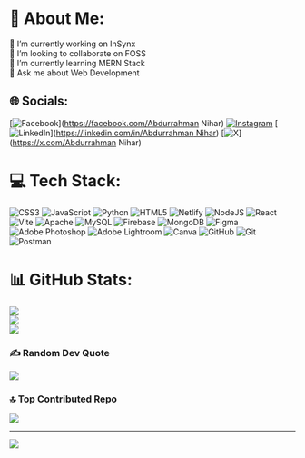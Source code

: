 # 💫 About Me:
🔭 I’m currently working on InSynx<br>👯 I’m looking to collaborate on FOSS<br>🌱 I’m currently learning MERN Stack <br>💬 Ask me about Web Development 


## 🌐 Socials:
[![Facebook](https://img.shields.io/badge/Facebook-%231877F2.svg?logo=Facebook&logoColor=white)](https://facebook.com/Abdurrahman Nihar) [![Instagram](https://img.shields.io/badge/Instagram-%23E4405F.svg?logo=Instagram&logoColor=white)](https://instagram.com/abd_rxhmn_nhr) [![LinkedIn](https://img.shields.io/badge/LinkedIn-%230077B5.svg?logo=linkedin&logoColor=white)]([https://linkedin.com/in/Abdurrahman Nihar](https://www.linkedin.com/in/abdurrahman-nihar-149b0729b/)) [![X](https://img.shields.io/badge/X-black.svg?logo=X&logoColor=white)](https://x.com/Abdurrahman Nihar) 

# 💻 Tech Stack:
![CSS3](https://img.shields.io/badge/css3-%231572B6.svg?style=for-the-badge&logo=css3&logoColor=white) ![JavaScript](https://img.shields.io/badge/javascript-%23323330.svg?style=for-the-badge&logo=javascript&logoColor=%23F7DF1E) ![Python](https://img.shields.io/badge/python-3670A0?style=for-the-badge&logo=python&logoColor=ffdd54) ![HTML5](https://img.shields.io/badge/html5-%23E34F26.svg?style=for-the-badge&logo=html5&logoColor=white) ![Netlify](https://img.shields.io/badge/netlify-%23000000.svg?style=for-the-badge&logo=netlify&logoColor=#00C7B7) ![NodeJS](https://img.shields.io/badge/node.js-6DA55F?style=for-the-badge&logo=node.js&logoColor=white) ![React](https://img.shields.io/badge/react-%2320232a.svg?style=for-the-badge&logo=react&logoColor=%2361DAFB) ![Vite](https://img.shields.io/badge/vite-%23646CFF.svg?style=for-the-badge&logo=vite&logoColor=white) ![Apache](https://img.shields.io/badge/apache-%23D42029.svg?style=for-the-badge&logo=apache&logoColor=white) ![MySQL](https://img.shields.io/badge/mysql-4479A1.svg?style=for-the-badge&logo=mysql&logoColor=white) ![Firebase](https://img.shields.io/badge/firebase-a08021?style=for-the-badge&logo=firebase&logoColor=ffcd34) ![MongoDB](https://img.shields.io/badge/MongoDB-%234ea94b.svg?style=for-the-badge&logo=mongodb&logoColor=white) ![Figma](https://img.shields.io/badge/figma-%23F24E1E.svg?style=for-the-badge&logo=figma&logoColor=white) ![Adobe Photoshop](https://img.shields.io/badge/adobe%20photoshop-%2331A8FF.svg?style=for-the-badge&logo=adobe%20photoshop&logoColor=white) ![Adobe Lightroom](https://img.shields.io/badge/Adobe%20Lightroom-31A8FF.svg?style=for-the-badge&logo=Adobe%20Lightroom&logoColor=white) ![Canva](https://img.shields.io/badge/Canva-%2300C4CC.svg?style=for-the-badge&logo=Canva&logoColor=white) ![GitHub](https://img.shields.io/badge/github-%23121011.svg?style=for-the-badge&logo=github&logoColor=white) ![Git](https://img.shields.io/badge/git-%23F05033.svg?style=for-the-badge&logo=git&logoColor=white) ![Postman](https://img.shields.io/badge/Postman-FF6C37?style=for-the-badge&logo=postman&logoColor=white)
# 📊 GitHub Stats:
![](https://github-readme-stats.vercel.app/api?username=Abdur-rahman-5408&theme=dark&hide_border=false&include_all_commits=false&count_private=false)<br/>
![](https://github-readme-streak-stats.herokuapp.com/?user=Abdur-rahman-5408&theme=dark&hide_border=false)<br/>
![](https://github-readme-stats.vercel.app/api/top-langs/?username=Abdur-rahman-5408&theme=dark&hide_border=false&include_all_commits=false&count_private=false&layout=compact)

### ✍️ Random Dev Quote
![](https://quotes-github-readme.vercel.app/api?type=horizontal&theme=radical)

### 🔝 Top Contributed Repo
![](https://github-contributor-stats.vercel.app/api?username=Abdur-rahman-5408&limit=5&theme=dark&combine_all_yearly_contributions=true)

---
[![](https://visitcount.itsvg.in/api?id=Abdur-rahman-5408&icon=0&color=0)](https://visitcount.itsvg.in)

<!-- Proudly created with GPRM ( https://gprm.itsvg.in ) -->
